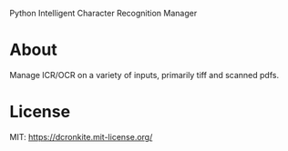 Python Intelligent Character Recognition Manager

# About #
Manage ICR/OCR on a variety of inputs, primarily tiff and scanned pdfs.

# License #
MIT: https://dcronkite.mit-license.org/
